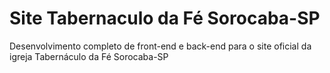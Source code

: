 # Site Tabernaculo da Fé Sorocaba-SP
Desenvolvimento completo de front-end e back-end para o site oficial da igreja Tabernáculo da Fé Sorocaba-SP
